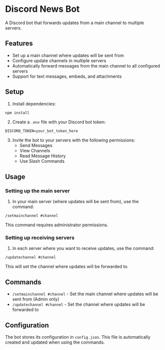 # Discord News Bot

A Discord bot that forwards updates from a main channel to multiple servers.

## Features

- Set up a main channel where updates will be sent from
- Configure update channels in multiple servers
- Automatically forward messages from the main channel to all configured servers
- Support for text messages, embeds, and attachments

## Setup

1. Install dependencies:
```bash
npm install
```

2. Create a `.env` file with your Discord bot token:
```
DISCORD_TOKEN=your_bot_token_here
```

3. Invite the bot to your servers with the following permissions:
   - Send Messages
   - View Channels
   - Read Message History
   - Use Slash Commands

## Usage

### Setting up the main server

1. In your main server (where updates will be sent from), use the command:
```
/setmainchannel #channel
```
This command requires administrator permissions.

### Setting up receiving servers

1. In each server where you want to receive updates, use the command:
```
/updatechannel #channel
```
This will set the channel where updates will be forwarded to.

## Commands

- `/setmainchannel #channel` - Set the main channel where updates will be sent from (Admin only)
- `/updatechannel #channel` - Set the channel where updates will be forwarded to

## Configuration

The bot stores its configuration in `config.json`. This file is automatically created and updated when using the commands. 